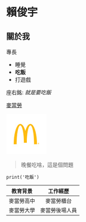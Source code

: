 # 賴俊宇

## 關於我

專長
* 睡覺
* **吃飯**
* 打遊戲
  
座右銘: *就是要吃飯*

[麥當勞](https://www.mcdonalds.com/tw/zh-tw.html) 

![image](https://github.com/AlvinLai6/114-b/blob/main/McDonald.png)

> 晚餐吃啥，這是個問題

```print('吃飯')```

| 教育背景 | 工作經歷 |
|:---:|:---:|
| 麥當勞高中 | 麥當勞櫃台 |
| 麥當勞大學 | 麥當勞後場人員 |

